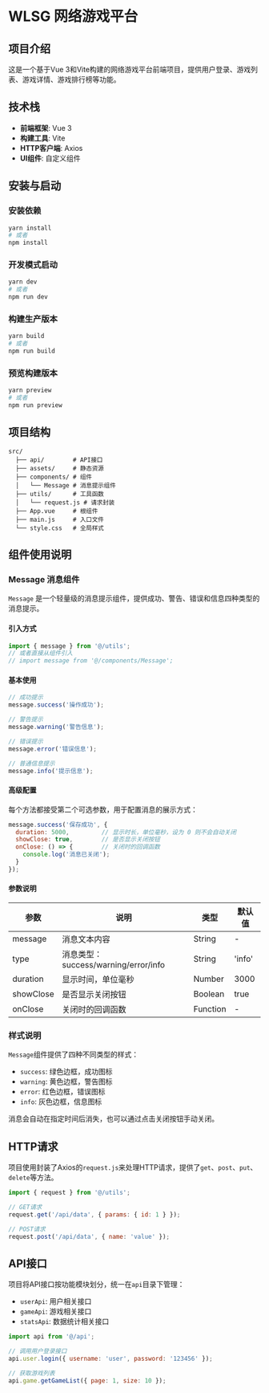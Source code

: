 # WLSG 网络游戏平台

## 项目介绍

这是一个基于Vue 3和Vite构建的网络游戏平台前端项目，提供用户登录、游戏列表、游戏详情、游戏排行榜等功能。

## 技术栈

- **前端框架**: Vue 3
- **构建工具**: Vite
- **HTTP客户端**: Axios
- **UI组件**: 自定义组件

## 安装与启动

### 安装依赖

```bash
yarn install
# 或者
npm install
```

### 开发模式启动

```bash
yarn dev
# 或者
npm run dev
```

### 构建生产版本

```bash
yarn build
# 或者
npm run build
```

### 预览构建版本

```bash
yarn preview
# 或者
npm run preview
```

## 项目结构

```
src/
  ├── api/        # API接口
  ├── assets/     # 静态资源
  ├── components/ # 组件
  │   └── Message # 消息提示组件
  ├── utils/      # 工具函数
  │   └── request.js # 请求封装
  ├── App.vue     # 根组件
  ├── main.js     # 入口文件
  └── style.css   # 全局样式
```

## 组件使用说明

### Message 消息组件

`Message` 是一个轻量级的消息提示组件，提供成功、警告、错误和信息四种类型的消息提示。

#### 引入方式

```javascript
import { message } from '@/utils';
// 或者直接从组件引入
// import message from '@/components/Message';
```

#### 基本使用

```javascript
// 成功提示
message.success('操作成功');

// 警告提示
message.warning('警告信息');

// 错误提示
message.error('错误信息');

// 普通信息提示
message.info('提示信息');
```

#### 高级配置

每个方法都接受第二个可选参数，用于配置消息的展示方式：

```javascript
message.success('保存成功', {
  duration: 5000,         // 显示时长，单位毫秒，设为 0 则不会自动关闭
  showClose: true,        // 是否显示关闭按钮
  onClose: () => {        // 关闭时的回调函数
    console.log('消息已关闭');
  }
});
```

#### 参数说明

| 参数       | 说明               | 类型      | 默认值  |
|------------|-------------------|-----------|--------|
| message    | 消息文本内容       | String    | -      |
| type       | 消息类型：success/warning/error/info | String | 'info' |
| duration   | 显示时间，单位毫秒  | Number    | 3000   |
| showClose  | 是否显示关闭按钮   | Boolean   | true   |
| onClose    | 关闭时的回调函数   | Function  | -      |

### 样式说明

`Message`组件提供了四种不同类型的样式：

- `success`: 绿色边框，成功图标
- `warning`: 黄色边框，警告图标
- `error`: 红色边框，错误图标
- `info`: 灰色边框，信息图标

消息会自动在指定时间后消失，也可以通过点击关闭按钮手动关闭。

## HTTP请求

项目使用封装了Axios的`request.js`来处理HTTP请求，提供了`get`、`post`、`put`、`delete`等方法。

```javascript
import { request } from '@/utils';

// GET请求
request.get('/api/data', { params: { id: 1 } });

// POST请求
request.post('/api/data', { name: 'value' });
```

## API接口

项目将API接口按功能模块划分，统一在`api`目录下管理：

- `userApi`: 用户相关接口
- `gameApi`: 游戏相关接口
- `statsApi`: 数据统计相关接口

```javascript
import api from '@/api';

// 调用用户登录接口
api.user.login({ username: 'user', password: '123456' });

// 获取游戏列表
api.game.getGameList({ page: 1, size: 10 });
```
